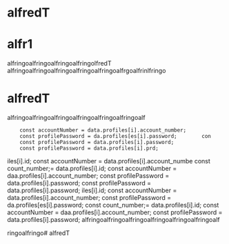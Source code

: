 # alfredT
# alfr1
alfringoalfringoalfringoalfringolfredT
alfringoalfringoalfringoalfringoalfringoalfrgoalfrinlfringo

# alfredT
alfringoalfringoalfringoalfringoalfringoalfringoalf
 

        const accountNumber = data.profiles[i].account_number;
        const profilePassword = da.profiles[es[i].password;        con 
        const profilePassword = data.profiles[i].password;
        const profilePassword = data.profiles[i].prd;
iles[i].id;
        const accountNumber = data.profiles[i].account_numbe       const 
count_number;= data.profiles[i].id;
        const accountNumber = daa.profiles[i].account_number;
        const profilePassword = data.profiles[i].password;
        const profilePassword = data.profiles[i].password;
iles[i].id;
        const accountNumber = data.profiles[i].account_number;
        const profilePassword = da.profiles[es[i].password;        const 
count_number;= data.profiles[i].id;
        const accountNumber = daa.profiles[i].account_number;
        const profilePassword = data.profiles[i].password;
alfringoalfringoalfringoalfringoalfringoalfringoalf
 
 ringoalfringo# alfredT
